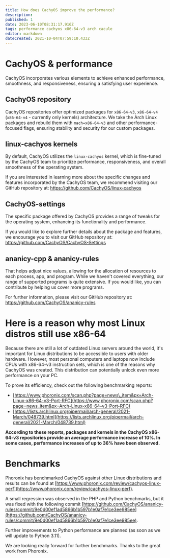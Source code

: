 ```yaml
---
title: How does CachyOS improve the performance?
description: 
published: 1
date: 2023-06-10T08:31:17.916Z
tags: performance cachyos x86-64-v3 arch cacule
editor: markdown
dateCreated: 2021-10-04T07:59:10.433Z
---
```


# CachyOS & performance 
CachyOS incorporates various elements to achieve enhanced performance, smoothness, and responsiveness, ensuring a satisfying user experience.

## CachyOS repository
CachyOS repositories offer optimized packages for `x86-64-v3`, `x86-64-v4` (`x86-64-v4` - currently only kernels) architecture. We take the Arch Linux packages and rebuild them with `mach=x86-64-v3` and other performance-focused flags, ensuring stability and security for our custom packages.

## linux-cachyos kernels
By default, CachyOS utilizes the `linux-cachyos` kernel, which is fine-tuned by the CachyOS team to prioritize performance, responsiveness, and overall smoothness of the operating system.

If you are interested in learning more about the specific changes and features incorporated by the CachyOS team, we recommend visiting our GitHub repository at: https://github.com/CachyOS/linux-cachyos

## CachyOS-settings
The specific package offered by CachyOS provides a range of tweaks for the operating system, enhancing its functionality and performance.

If you would like to explore further details about the package and features, we encourage you to visit our GitHub repository at: https://github.com/CachyOS/CachyOS-Settings

## ananicy-cpp & ananicy-rules
That helps adjust nice values, allowing for the allocation of resources to each process, app, and program. While we haven't covered everything, our range of supported programs is quite extensive. If you would like, you can contribute by helping us cover more programs.

For further information, please visit our GitHub repository at: https://github.com/CachyOS/ananicy-rules
# Here is a reason why most Linux distros still use x86-64

Because there are still a lot of outdated Linux servers around the world, it's important for Linux distributions to be accessible to users with older hardware. However, most personal computers and laptops now include CPUs with x86-64-v3 instruction sets, which is one of the reasons why CachyOS was created. This distribution can potentially unlock even more performance on your PC.

To prove its efficiency, check out the following benchmarking reports:

*   [https://www.phoronix.com/scan.php?page=news\_item&px=Arch-Linux-x86-64-v3-Port-RFC](https://www.phoronix.com/scan.php?page=news_item&px=Arch-Linux-x86-64-v3-Port-RFC)
*   [https://lists.archlinux.org/pipermail/arch-general/2021-March/048739.html](https://lists.archlinux.org/pipermail/arch-general/2021-March/048739.html)

**According to these reports, packages and kernels in the CachyOS x86-64-v3 repositories provide an average performance increase of 10%. In some cases, performance increases of up to 36% have been observed.**

# Benchmarks

Phoronix has benchmarked CachyOS against other Linux distributions and results can be found at [https://www.phoronix.com/review/cachyos-linux-perf](https://www.phoronix.com/review/cachyos-linux-perf).

A small regression was observed in the PHP and Python benchmarks, but it was fixed with the following commit [https://github.com/CachyOS/ananicy-rules/commit/9e0d00ef1ad5866b1b597b1e0af7e1ce3ee985ee](https://github.com/CachyOS/ananicy-rules/commit/9e0d00ef1ad5866b1b597b1e0af7e1ce3ee985ee).

Further improvements to Python performance are planned (as soon as we will update to Python 3.11).

We are looking really forward for further benchmarks.
Thanks to the great work from Phoronix.
